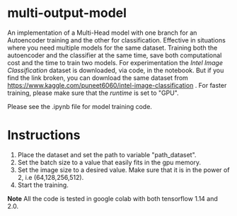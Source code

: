 # multi-output-model
An implementation of a Multi-Head model with one branch for an Autoencoder training and the other for classification. Effective in situations where you need multiple models for the same dataset. 
Training both the autoencoder and the classifier at the same time, save both computational cost and the time to train two models. 
For experimentation the *Intel Image Classification* dataset is downloaded, via code, in the notebook. But if you find the link broken, you can download the same dataset from https://www.kaggle.com/puneet6060/intel-image-classification .
For faster training, please make sure that the *runtime* is set to "GPU".

Please see the .ipynb file for model training code. 

# Instructions
1. Place the dataset and set the path to variable "path_dataset".
2. Set the batch size to a value that easily fits in the gpu memory.  
3. Set the image size to a desired value. Make sure that it is in the power of 2, i.e (64,128,256,512).
4. Start the training.

**Note** All the code is tested in google colab with both tensorflow 1.14 and 2.0. 
